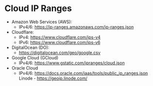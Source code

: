 # Cloud IP Ranges


- Amazon Web Services (AWS):
    - IPv4/6: https://ip-ranges.amazonaws.com/ip-ranges.json
- Cloudflare:
    - IPv4: https://www.cloudflare.com/ips-v4
    - IPv6: https://www.cloudflare.com/ips-v6
- DigitalOcean (DO):
    - https://digitalocean.com/geo/google.csv
- Google Cloud (GCloud)
    - IPv4/6: https://www.gstatic.com/ipranges/cloud.json
- Oracle Cloud
    - IPv4/6: https://docs.oracle.com/iaas/tools/public_ip_ranges.json
Linode - https://geoip.linode.com/